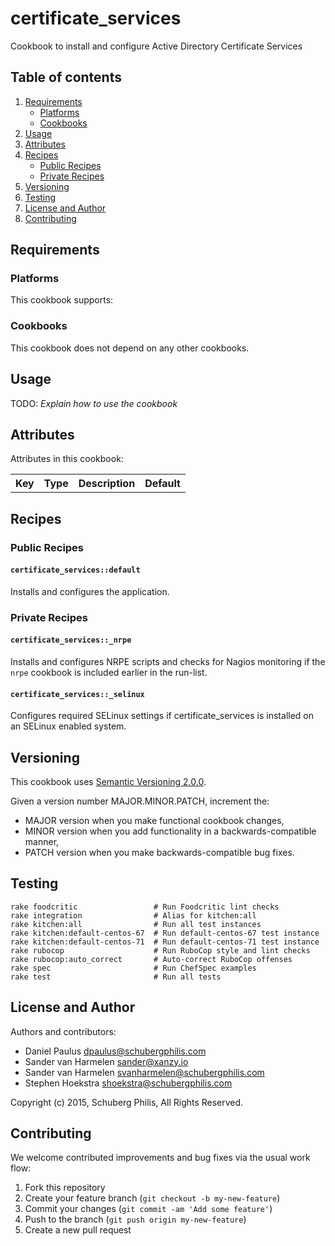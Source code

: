 # certificate_services

Cookbook to install and configure Active Directory Certificate Services

## Table of contents

1. [Requirements](#requirements)
    * [Platforms](#platforms)
    * [Cookbooks](#cookbooks)
2. [Usage](#usage)
3. [Attributes](#attributes)
4. [Recipes](#recipes)
    * [Public Recipes](#public-recipes)
    * [Private Recipes](#private-recipes)
5. [Versioning](#versioning)
6. [Testing](#testing)
7. [License and Author](#license-and-author)
8. [Contributing](#contributing)

## Requirements

### Platforms

This cookbook supports:


### Cookbooks

This cookbook does not depend on any other cookbooks.

## Usage

TODO: *Explain how to use the cookbook*

## Attributes

Attributes in this cookbook:

<table>
  <tr>
    <th>Key</th>
    <th>Type</th>
    <th>Description</th>
    <th>Default</th>
  </tr>
</table>

## Recipes

### Public Recipes

#### `certificate_services::default`

Installs and configures the application.

### Private Recipes

#### `certificate_services::_nrpe`

Installs and configures NRPE scripts and checks for Nagios monitoring if the `nrpe` cookbook is included earlier in the run-list.

#### `certificate_services::_selinux`

Configures required SELinux settings if certificate_services is installed on an SELinux enabled system.

## Versioning

This cookbook uses [Semantic Versioning 2.0.0](http://semver.org/).

Given a version number MAJOR.MINOR.PATCH, increment the:

* MAJOR version when you make functional cookbook changes,
* MINOR version when you add functionality in a backwards-compatible manner,
* PATCH version when you make backwards-compatible bug fixes.

## Testing

    rake foodcritic                 # Run Foodcritic lint checks
    rake integration                # Alias for kitchen:all
    rake kitchen:all                # Run all test instances
    rake kitchen:default-centos-67  # Run default-centos-67 test instance
    rake kitchen:default-centos-71  # Run default-centos-71 test instance
    rake rubocop                    # Run RuboCop style and lint checks
    rake rubocop:auto_correct       # Auto-correct RuboCop offenses
    rake spec                       # Run ChefSpec examples
    rake test                       # Run all tests

## License and Author

Authors and contributors:

* Daniel Paulus <dpaulus@schubergphilis.com>
* Sander van Harmelen <sander@xanzy.io>
* Sander van Harmelen <svanharmelen@schubergphilis.com>
* Stephen Hoekstra <shoekstra@schubergphilis.com>

Copyright (c) 2015, Schuberg Philis, All Rights Reserved.

## Contributing

We welcome contributed improvements and bug fixes via the usual work flow:

1. Fork this repository
2. Create your feature branch (`git checkout -b my-new-feature`)
3. Commit your changes (`git commit -am 'Add some feature'`)
4. Push to the branch (`git push origin my-new-feature`)
5. Create a new pull request
